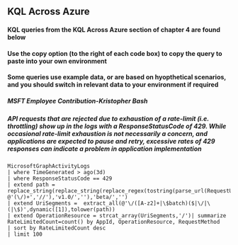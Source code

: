 ## KQL Across Azure

#### KQL queries from the KQL Across Azure section of chapter 4 are found below

#### Use the copy option (to the right of each code box) to copy the query to paste into your own environment

#### Some queries use example data, or are based on hyopthetical scenarios, and you should switch in relevant data to your environment if required


##### MSFT Employee Contribution-Kristopher Bash
##### API requests that are rejected due to exhaustion of a rate-limit (i.e. throttling) show up in the logs with a ResponseStatusCode of 429. While occasional rate-limit exhaustion is not necessarily a concern, and applications are expected to pause and retry, excessive rates of 429 responses can indicate a problem in application implementation
```KQL
MicrosoftGraphActivityLogs 
| where TimeGenerated > ago(3d) 
| where ResponseStatusCode == 429 
| extend path = replace_string(replace_string(replace_regex(tostring(parse_url(RequestUri).Path), @'(\/)+','//'),'v1.0/',''),'beta/','') 
| extend UriSegments =  extract_all(@'\/([A-z2]+|\$batch)($|\/|\(|\$)',dynamic([1]),tolower(path)) 
| extend OperationResource = strcat_array(UriSegments,'/')| summarize RateLimitedCount=count() by AppId, OperationResource, RequestMethod 
| sort by RateLimitedCount desc 
| limit 100
```
